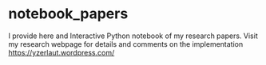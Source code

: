 # notebook_papers
I provide here and Interactive Python notebook of my research papers. Visit my research webpage for details and comments on the implementation https://yzerlaut.wordpress.com/
